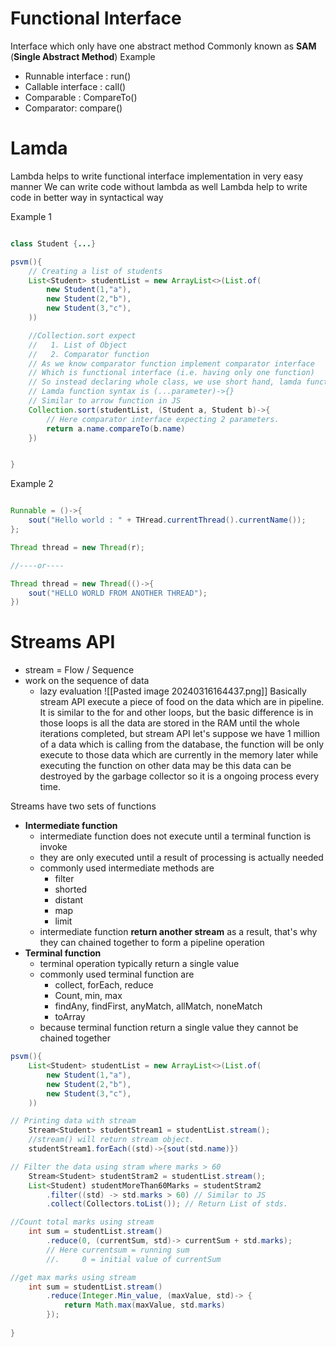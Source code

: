 # Functional Interface
Interface which only have one abstract method
	Commonly known as **SAM** (**Single Abstract Method**)
Example
- Runnable interface : run()
- Callable interface : call()
- Comparable : CompareTo()
- Comparator: compare()

# Lamda
Lambda helps to write functional interface implementation in very easy manner
We can write code without lambda as well
Lambda help to write code in better way in syntactical way

Example 1
```java

class Student {...}

psvm(){
	// Creating a list of students
	List<Student> studentList = new ArrayList<>(List.of(
		new Student(1,"a"),
		new Student(2,"b"),
		new Student(3,"c"),
	))

	//Collection.sort expect 
	//   1. List of Object
	//   2. Comparator function
	// As we know comparator function implement comparator interface
	// Which is functional interface (i.e. having only one function)
	// So instead declaring whole class, we use short hand, lamda function
	// Lamda function syntax is (...parameter)->{} 
	// Similar to arrow function in JS 
	Collection.sort(studentList, (Student a, Student b)->{
		// Here comparator interface expecting 2 parameters.
		return a.name.compareTo(b.name)
	})


}
```

Example 2
```java

Runnable = ()->{
	sout("Hello world : " + THread.currentThread().currentName());
};

Thread thread = new Thread(r);

//----or----

Thread thread = new Thread(()->{
	sout("HELLO WORLD FROM ANOTHER THREAD");
})
```

# Streams API
- stream = Flow / Sequence
- work on the sequence of data
	- lazy evaluation
![[Pasted image 20240316164437.png]]
Basically stream API execute a piece of food on the data which are in pipeline. It is similar to the for and other loops, but the basic difference is in those loops is all the data are stored in the RAM until the whole iterations completed, but stream API let's suppose we have 1 million of a data which is calling from the database, the function will be only execute to those data which are currently in the memory later while executing the function on other data may be this data can be destroyed by the garbage collector so it is a ongoing process every time.

Streams have two sets of functions
- **Intermediate function**
	- intermediate function does not execute until a terminal function is invoke
	- they are only executed until a result of processing is actually needed
	- commonly used intermediate methods are
		- filter
		- shorted
		- distant
		- map
		- limit
	- intermediate function **return another stream** as a result, that's why they can chained together to form a pipeline operation
- **Terminal function**
	- terminal operation typically return a single value
	- commonly used terminal function are
		- collect, forEach, reduce
		- Count, min, max
		- findAny, findFirst, anyMatch, allMatch, noneMatch
		- toArray
	- because terminal function return a single value they cannot be chained together

```java
psvm(){
	List<Student> studentList = new ArrayList<>(List.of(
		new Student(1,"a"),
		new Student(2,"b"),
		new Student(3,"c"),
	))

// Printing data with stream
	Stream<Student> studentStream1 = studentList.stream(); 
	//stream() will return stream object.
	studentStream1.forEach((std)->{sout(std.name)})

// Filter the data using stram where marks > 60
	Stream<Student> studentStram2 = studentList.stream(); 
	List<Student) studentMoreThan60Marks = studentStram2
		.filter((std) -> std.marks > 60) // Similar to JS
		.collect(Collectors.toList()); // Return List of stds.

//Count total marks using stream
	int sum = studentList.stream()
		.reduce(0, (currentSum, std)-> currentSum + std.marks);
		// Here currentsum = running sum 
		//.     0 = initial value of currentSum

//get max marks using stream
	int sum = studentList.stream()
		.reduce(Integer.Min_value, (maxValue, std)-> {
			return Math.max(maxValue, std.marks)
		});
		
}
```